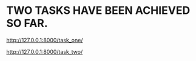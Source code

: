 # TWO TASKS HAVE BEEN ACHIEVED SO FAR.

http://127.0.0.1:8000/task_one/


http://127.0.0.1:8000/task_two/

